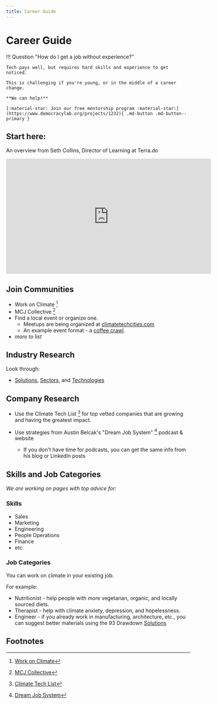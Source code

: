 ```yaml
---
title: Career Guide
---
```

# Career Guide

!!! Question "How do I get a job without experience?"

    Tech pays well, but requires hard skills and experience to get noticed.
 
    This is challenging if you're young, or in the middle of a career change.
    
    **We can help!**

    [:material-star: Join our free mentorship program :material-star:](https://www.democracylab.org/projects/1232){ .md-button .md-button--primary }


## Start here:

An overview from Seth Collins, Director of Learning at Terra.do

<iframe width="560" height="315" src="https://www.youtube-nocookie.com/embed/UxXh3B9bm1o" title="YouTube video player" frameborder="0" allow="accelerometer; autoplay; clipboard-write; encrypted-media; gyroscope; picture-in-picture; web-share" allowfullscreen></iframe>


## Join Communities

* Work on Climate [^woc]
* MCJ Collective [^mcj]
* Find a local event or organize one.
  - Meetups are being organized at [climatetechcities.com](https://www.climatetechcities.com/)
  - An example event format - a [coffee crawl](../coffe-crawl).
* _more to list_

## Industry Research

Look through:

- [Solutions](../solutions), [Sectors](../solutions/#sectors), and [Technologies](../technologies)

## Company Research

- Use the Climate Tech List [^ctl] for top vetted companies that are growing and having the greatest impact.

- Use strategies from Austin Belcak's "Dream Job System" [^djs] podcast & website
    - If you don't have time for podcasts, you can get the same info from his blog or LinkedIn posts

## Skills and Job Categories

_We are working on pages with top advice for:_

### Skills

- Sales
- Marketing
- Engineering
- People Operations
- Finance
- etc.

### Job Categories

You can work on climate in your existing job.

For example:

- Nutritionist - help people with more vegetarian, organic, and locally sourced diets.
- Therapist - help with climate anxiety, depression, and hopelessness.
- Engineer - if you already work in manufacturing, architecture, etc., you can suggest better materials using the 93 Drawdown [Solutions](../solutions)

## Footnotes

[^woc]: [Work on Climate](https://workonclimate.org)
[^mcj]: [MCJ Collective](https://mcjcollective.com)
[^ctl]: [Climate Tech List](https://climatetechlist.com)
[^djs]: [Dream Job System](https://cultivatedculture.com/djs-podcast/)